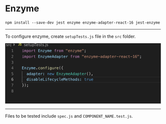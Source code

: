 # Enzyme

`npm install --save-dev jest enzyme enzyme-adapter-react-16 jest-enzyme`

---
To configure enzyme, create `setupTests.js` file in the `src` folder.

![](pics/enzymeConfig.png)

---
Files to be tested include `spec.js` and `COMPONENT_NAME.test.js`.